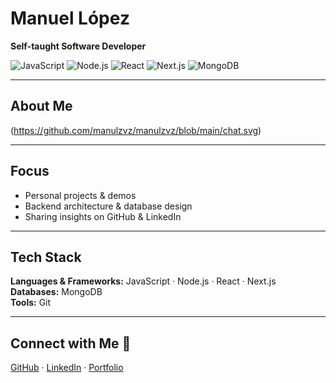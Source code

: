 # Manuel López

**Self-taught Software Developer**

![JavaScript](https://img.shields.io/badge/JavaScript-ES6-yellow)
![Node.js](https://img.shields.io/badge/Node.js-14.x-green)
![React](https://img.shields.io/badge/React-18-blue)
![Next.js](https://img.shields.io/badge/Next.js-15-black)
![MongoDB](https://img.shields.io/badge/MongoDB-5.0-brightgreen)

---

## About Me

(<https://github.com/manulzvz/manulzvz/blob/main/chat.svg>)

---

## Focus

- Personal projects & demos
- Backend architecture & database design
- Sharing insights on GitHub & LinkedIn

---

## Tech Stack

**Languages & Frameworks:** JavaScript · Node.js · React · Next.js
**Databases:** MongoDB  
**Tools:** Git

---

## Connect with Me 🔗

[GitHub](https://github.com/manulzvz) · [LinkedIn](https://www.linkedin.com/in/manulzvz) · [Portfolio](https://byte-blog-frontend.vercel.app/)
